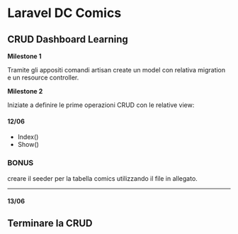 # Laravel DC Comics

## CRUD Dashboard Learning

**Milestone 1**

Tramite gli appositi comandi artisan create un model con relativa migration e un resource controller.

**Milestone 2**

Iniziate a definire le prime operazioni CRUD con le relative view:
#### 12/06
- Index()
- Show()

### BONUS 
creare il seeder per la tabella comics utilizzando il file in allegato.


<hr>


#### 13/06
## Terminare la CRUD
